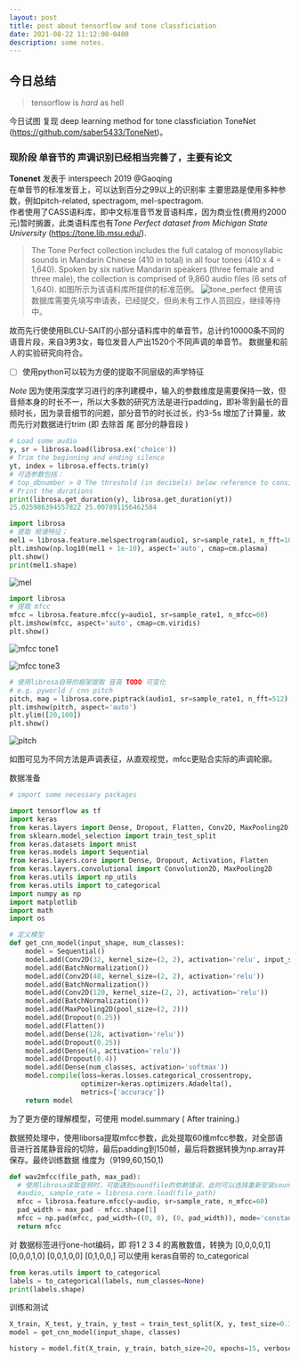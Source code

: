 ```yaml
---
layout: post
title: post about tensorflow and tone classficiation
date: 2021-08-22 11:12:00-0400
description: some notes.
---
```



## 今日总结

> tensorflow is *hard* as hell

今日试图 复现 deep learning method for tone classficiation
ToneNet (https://github.com/saber5433/ToneNet)。
### 现阶段 单音节的 声调识别已经相当完善了，主要有论文


**Tonenet** 发表于 interspeech 2019 @Gaoqing  
  在单音节的标准发音上，可以达到百分之99以上的识别率
主要思路是使用多种参数，例如pitch-related, spectragom, mel-spectragom.  
作者使用了CASS语料库，即中文标准音节发音语料库，因为商业性(费用约2000元)暂时搁置，此类语料库也有*Tone Perfect dataset from Michigan State University* (https://tone.lib.msu.edu/).
> The Tone Perfect collection includes the full catalog of monosyllabic sounds in Mandarin Chinese (410 in total) in all four tones (410 x 4 = 1,640). Spoken by six native Mandarin speakers (three female and three male), the collection is comprised of 9,860 audio files (6 sets of 1,640).  如图所示为该语料库所提供的标准范例。
![tone_perfect](/assets/img/tone_perfect.png)
使用该数据库需要先填写申请表，已经提交，但尚未有工作人员回应，继续等待中。

故而先行使使用BLCU-SAIT的小部分语料库中的单音节，总计约10000条不同的语音片段，来自3男3女，每位发音人产出1520个不同声调的单音节。
数据量和前人的实验研究向符合。

-  [ ] 使用python可以较为方便的提取不同层级的声学特征

*Note* 因为使用深度学习进行的序列建模中，输入的参数维度是需要保持一致，但音频本身的时长不一，所以大多数的研究方法是进行padding，即补零到最长的音频时长，因为录音细节的问题，部分音节的时长过长，约3-5s 增加了计算量，故而先行对数据进行trim (即 去除首 尾 部分的静音段 )

```Python
# Load some audio
y, sr = librosa.load(librosa.ex('choice'))
# Trim the beginning and ending silence
yt, index = librosa.effects.trim(y)
# 可选参数包括：
# top_dbnumber > 0 The threshold (in decibels) below reference to consider silence !重要
# Print the durations
print(librosa.get_duration(y), librosa.get_duration(yt))
25.025986394557822 25.007891156462584

```


```python
import librosa
# 提取 频谱特征；
mel1 = librosa.feature.melspectrogram(audio1, sr=sample_rate1, n_fft=1024, hop_length=512, n_mels=80, fmin=75, fmax=3700)
plt.imshow(np.log10(mel1 + 1e-10), aspect='auto', cmap=cm.plasma)
plt.show()
print(mel1.shape)

```
![mel](/assets/img/mel.png)

```python
import librosa
# 提取 mfcc
mfcc = librosa.feature.mfcc(y=audio1, sr=sample_rate1, n_mfcc=60)
plt.imshow(mfcc, aspect='auto', cmap=cm.viridis)
plt.show()
```
![mfcc](/assets/img//mfcc.png)
tone1

![mfcc](/assets/img//tone_3.png)
tone3
````python
# 使用librosa自带的框架提取 音高 TODO 可变化
# e.g. pyworld / cnn pitch
pitch, mag = librosa.core.piptrack(audio1, sr=sample_rate1, n_fft=512)
plt.imshow(pitch, aspect='auto')
plt.ylim([20,100])
plt.show()
````
![pitch](/assets/img//pitch.png)

如图可见为不同方法是声调表征，从直观视觉，mfcc更贴合实际的声调轮廓。

数据准备  

```Python
# import some necessary packages

import tensorflow as tf
import keras
from keras.layers import Dense, Dropout, Flatten, Conv2D, MaxPooling2D, BatchNormalization
from sklearn.model_selection import train_test_split
from keras.datasets import mnist
from keras.models import Sequential
from keras.layers.core import Dense, Dropout, Activation, Flatten
from keras.layers.convolutional import Convolution2D, MaxPooling2D
from keras.utils import np_utils
from keras.utils import to_categorical
import numpy as np
import matplotlib
import math
import os
```

```Python
# 定义模型
def get_cnn_model(input_shape, num_classes):
    model = Sequential()
    model.add(Conv2D(32, kernel_size=(2, 2), activation='relu', input_shape=input_shape))
    model.add(BatchNormalization())
    model.add(Conv2D(48, kernel_size=(2, 2), activation='relu'))
    model.add(BatchNormalization())
    model.add(Conv2D(120, kernel_size=(2, 2), activation='relu'))
    model.add(BatchNormalization())
    model.add(MaxPooling2D(pool_size=(2, 2)))
    model.add(Dropout(0.25))
    model.add(Flatten())
    model.add(Dense(128, activation='relu'))
    model.add(Dropout(0.25))
    model.add(Dense(64, activation='relu'))
    model.add(Dropout(0.4))
    model.add(Dense(num_classes, activation='softmax'))
    model.compile(loss=keras.losses.categorical_crossentropy,
                  optimizer=keras.optimizers.Adadelta(),
                  metrics=['accuracy'])
    return model
```
为了更方便的理解模型，可使用 model.summary ( After training.)

数据预处理中，使用liborsa提取mfcc参数，此处提取60维mfcc参数，对全部语音进行首尾静音段的切除，最后padding到150帧，最后将数据转换为np.array并保存。最终训练数据 维度为（9199,60,150,1)
```Python
def wav2mfcc(file_path, max_pad):
  # 使用librosa读取音频时，可能遇到soundfile的依赖错误，此时可以选择重新安装soundfile包，或直接使用soundfile进行读取，读取后的音频 audio 和 sample rate 和 librosa无差异。
  #audio, sample_rate = librosa.core.load(file_path)
  mfcc = librosa.feature.mfcc(y=audio, sr=sample_rate, n_mfcc=60)
  pad_width = max_pad - mfcc.shape[1]
  mfcc = np.pad(mfcc, pad_width=((0, 0), (0, pad_width)), mode='constant')
  return mfcc
```
对 数据标签进行one-hot编码，即 将1 2 3 4 的离散数值，转换为 [0,0,0,0,1] [0,0,0,1,0] [0,0,1,0,0] [0,1,0,0,] 可以使用 keras自带的 to_categorical

```Python
from keras.utils import to_categorical
labels = to_categorical(labels, num_classes=None)
print(labels.shape)
```

训练和测试
```Python
X_train, X_test, y_train, y_test = train_test_split(X, y, test_size=0.3, random_state=1)
model = get_cnn_model(input_shape, classes)

history = model.fit(X_train, y_train, batch_size=20, epochs=15, verbose=1, validation_split=0.2, class_weight=class_weights)
```
